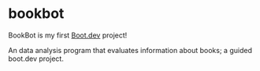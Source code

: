 # bookbot
BookBot is my first [Boot.dev](https://www.boot.dev) project!

An data analysis program that evaluates information about books; a guided boot.dev project.
